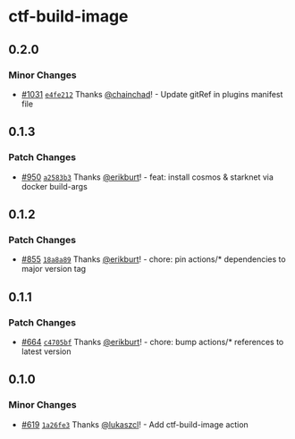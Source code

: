 # ctf-build-image

## 0.2.0

### Minor Changes

- [#1031](https://github.com/smartcontractkit/.github/pull/1031)
  [`e4fe212`](https://github.com/smartcontractkit/.github/commit/e4fe212cb1c8467bbe030cdd5bcd6640d82e9671)
  Thanks [@chainchad](https://github.com/chainchad)! - Update gitRef in plugins
  manifest file

## 0.1.3

### Patch Changes

- [#950](https://github.com/smartcontractkit/.github/pull/950)
  [`a2583b3`](https://github.com/smartcontractkit/.github/commit/a2583b3277d3be77bb2fbad7814b239cf2650c94)
  Thanks [@erikburt](https://github.com/erikburt)! - feat: install cosmos &
  starknet via docker build-args

## 0.1.2

### Patch Changes

- [#855](https://github.com/smartcontractkit/.github/pull/855)
  [`18a8a89`](https://github.com/smartcontractkit/.github/commit/18a8a89b23006355003b705d55acaf329c384d94)
  Thanks [@erikburt](https://github.com/erikburt)! - chore: pin actions/\*
  dependencies to major version tag

## 0.1.1

### Patch Changes

- [#664](https://github.com/smartcontractkit/.github/pull/664)
  [`c4705bf`](https://github.com/smartcontractkit/.github/commit/c4705bfdbf6c8e57c080d82a3c4f013aa96a2dfb)
  Thanks [@erikburt](https://github.com/erikburt)! - chore: bump actions/\*
  references to latest version

## 0.1.0

### Minor Changes

- [#619](https://github.com/smartcontractkit/.github/pull/619)
  [`1a26fe3`](https://github.com/smartcontractkit/.github/commit/1a26fe378d7ebdc34ab1fe31ec4a6d1c376199f8)
  Thanks [@lukaszcl](https://github.com/lukaszcl)! - Add ctf-build-image action
